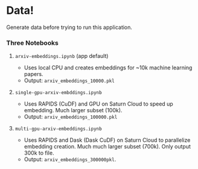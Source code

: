 # Data!

Generate data before trying to run this application.

### Three Notebooks

1. `arxiv-embeddings.ipynb` (app default)
    - Uses local CPU and creates embeddings for ~10k machine learning papers.
    - Output: `arxiv_embeddings_10000.pkl`

2. `single-gpu-arxiv-embddings.ipynb`
    - Uses RAPIDS (CuDF) and GPU on Saturn Cloud to speed up embedding. Much larger subset (100k).
    - Output: `arxiv_embeddings_100000.pkl`

3. `multi-gpu-arxiv-embeddings.ipynb`
    - Uses RAPIDS and Dask (Dask CuDF) on Saturn Cloud to parallelize embedding creation. Much much larger subset (700k). Only output 300k to file.
    - Output: `arxiv_embeddings_300000pkl`.


